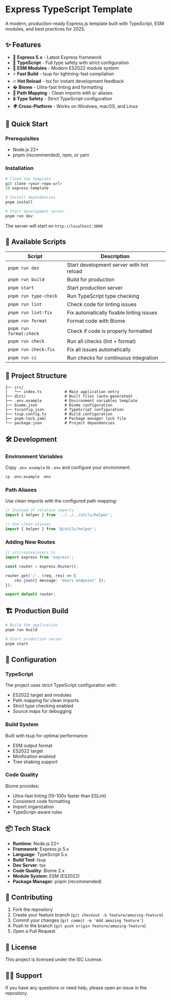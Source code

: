 # Express TypeScript Template

A modern, production-ready Express.js template built with TypeScript, ESM modules, and best practices for 2025.

## ✨ Features

- 🚀 **Express 5.x** - Latest Express framework
- 📘 **TypeScript** - Full type safety with strict configuration
- 🎯 **ESM Modules** - Modern ES2022 module system
- ⚡ **Fast Build** - tsup for lightning-fast compilation
- 🔥 **Hot Reload** - tsx for instant development feedback
- �️ **Biome** - Ultra-fast linting and formatting
- 📁 **Path Mapping** - Clean imports with `@/` aliases
- 🔒 **Type Safety** - Strict TypeScript configuration
- 🌍 **Cross-Platform** - Works on Windows, macOS, and Linux

## 🚀 Quick Start

### Prerequisites

- Node.js 22+
- pnpm (recommended), npm, or yarn

### Installation

```bash
# Clone the template
git clone <your-repo-url>
cd express-template

# Install dependencies
pnpm install

# Start development server
pnpm run dev
```

The server will start on `http://localhost:3000`

## 📝 Available Scripts

| Script | Description |
|--------|-------------|
| `pnpm run dev` | Start development server with hot reload |
| `pnpm run build` | Build for production |
| `pnpm start` | Start production server |
| `pnpm run type-check` | Run TypeScript type checking |
| `pnpm run lint` | Check code for linting issues |
| `pnpm run lint:fix` | Fix automatically fixable linting issues |
| `pnpm run format` | Format code with Biome |
| `pnpm run format:check` | Check if code is properly formatted |
| `pnpm run check` | Run all checks (lint + format) |
| `pnpm run check:fix` | Fix all issues automatically |
| `pnpm run ci` | Run checks for continuous integration |

## 📁 Project Structure

```
├── src/
│   └── index.ts          # Main application entry
├── dist/                 # Built files (auto-generated)
├── .env.example          # Environment variables template
├── biome.json            # Biome configuration
├── tsconfig.json         # TypeScript configuration
├── tsup.config.ts        # Build configuration
├── pnpm-lock.yaml        # Package manager lock file
└── package.json          # Project dependencies
```

## 🛠️ Development

### Environment Variables

Copy `.env.example` to `.env` and configure your environment:

```bash
cp .env.example .env
```

### Path Aliases

Use clean imports with the configured path mapping:

```typescript
// Instead of relative imports
import { helper } from '../../../utils/helper';

// Use clean aliases
import { helper } from '@/utils/helper';
```

### Adding New Routes

```typescript
// src/routes/users.ts
import express from 'express';

const router = express.Router();

router.get('/', (req, res) => {
    res.json({ message: 'Users endpoint' });
});

export default router;
```

## 🏗️ Production Build

```bash
# Build the application
pnpm run build

# Start production server
pnpm start
```

## 🔧 Configuration

### TypeScript

The project uses strict TypeScript configuration with:
- ES2022 target and modules
- Path mapping for clean imports
- Strict type checking enabled
- Source maps for debugging

### Build System

Built with tsup for optimal performance:
- ESM output format
- ES2022 target
- Minification enabled
- Tree shaking support

### Code Quality

Biome provides:
- Ultra-fast linting (10-100x faster than ESLint)
- Consistent code formatting
- Import organization
- TypeScript-aware rules

## 📦 Tech Stack

- **Runtime**: Node.js 22+
- **Framework**: Express.js 5.x
- **Language**: TypeScript 5.x
- **Build Tool**: tsup
- **Dev Server**: tsx
- **Code Quality**: Biome 2.x
- **Module System**: ESM (ES2022)
- **Package Manager**: pnpm (recommended)

## 🤝 Contributing

1. Fork the repository
2. Create your feature branch (`git checkout -b feature/amazing-feature`)
3. Commit your changes (`git commit -m 'Add amazing feature'`)
4. Push to the branch (`git push origin feature/amazing-feature`)
5. Open a Pull Request

## 📄 License

This project is licensed under the ISC License.

## 🙋‍♂️ Support

If you have any questions or need help, please open an issue in the repository.
